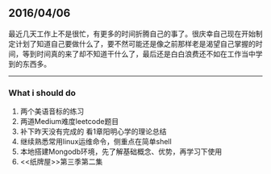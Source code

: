 ## 2016/04/06

最近几天工作上不是很忙，有更多的时间折腾自己的事了。很庆幸自己现在开始制定计划了知道自己要做什么了，要不然可能还是像之前那样老是渴望自己掌握的时间，等到时间真的来了却不知道干什么了，最后还是白白浪费还不如在工作当中学到的东西多。
___

### What i should do
1. 两个美语音标的练习
2. 两道Medium难度leetcode题目
3. 补下昨天没有完成的 看1章阳明心学的理论总结
4. 继续熟悉常用linux运维命令，侧重点在简单shell
5. 本地搭建Mongodb环境，先了解基础概念、优势，再学习下使用
5. <<纸牌屋>>第三季第二集


